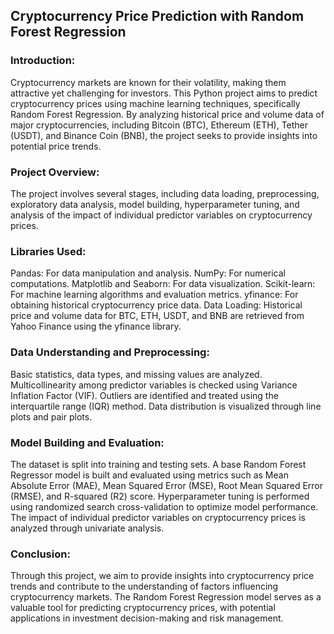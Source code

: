 ## Cryptocurrency Price Prediction with Random Forest Regression

### Introduction:
Cryptocurrency markets are known for their volatility, making them attractive yet challenging for investors. This Python project aims to predict cryptocurrency prices using machine learning techniques, specifically Random Forest Regression. By analyzing historical price and volume data of major cryptocurrencies, including Bitcoin (BTC), Ethereum (ETH), Tether (USDT), and Binance Coin (BNB), the project seeks to provide insights into potential price trends.

### Project Overview:
The project involves several stages, including data loading, preprocessing, exploratory data analysis, model building, hyperparameter tuning, and analysis of the impact of individual predictor variables on cryptocurrency prices.

### Libraries Used:

Pandas: For data manipulation and analysis.
NumPy: For numerical computations.
Matplotlib and Seaborn: For data visualization.
Scikit-learn: For machine learning algorithms and evaluation metrics.
yfinance: For obtaining historical cryptocurrency price data.
Data Loading:
Historical price and volume data for BTC, ETH, USDT, and BNB are retrieved from Yahoo Finance using the yfinance library.

### Data Understanding and Preprocessing:

Basic statistics, data types, and missing values are analyzed.
Multicollinearity among predictor variables is checked using Variance Inflation Factor (VIF).
Outliers are identified and treated using the interquartile range (IQR) method.
Data distribution is visualized through line plots and pair plots.
### Model Building and Evaluation:

The dataset is split into training and testing sets.
A base Random Forest Regressor model is built and evaluated using metrics such as Mean Absolute Error (MAE), Mean Squared Error (MSE), Root Mean Squared Error (RMSE), and R-squared (R2) score.
Hyperparameter tuning is performed using randomized search cross-validation to optimize model performance.
The impact of individual predictor variables on cryptocurrency prices is analyzed through univariate analysis.
### Conclusion:
Through this project, we aim to provide insights into cryptocurrency price trends and contribute to the understanding of factors influencing cryptocurrency markets. The Random Forest Regression model serves as a valuable tool for predicting cryptocurrency prices, with potential applications in investment decision-making and risk management.
